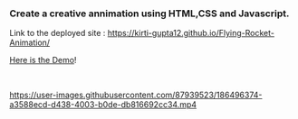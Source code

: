 ### Create a creative annimation using HTML,CSS and Javascript.


Link to the deployed site : https://kirti-gupta12.github.io/Flying-Rocket-Animation/


[Here is the Demo](https://kirti-gupta12.github.io/Flying-Rocket-Animation/)!

<br>

https://user-images.githubusercontent.com/87939523/186496374-a3588ecd-d438-4003-b0de-db816692cc34.mp4


